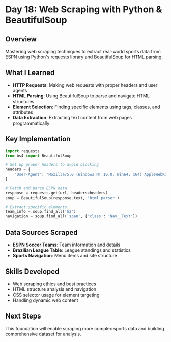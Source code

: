 # Day 18: Web Scraping with Python & BeautifulSoup

## Overview
Mastering web scraping techniques to extract real-world sports data from ESPN using Python's requests library and BeautifulSoup for HTML parsing.

## What I Learned
- **HTTP Requests**: Making web requests with proper headers and user agents
- **HTML Parsing**: Using BeautifulSoup to parse and navigate HTML structures
- **Element Selection**: Finding specific elements using tags, classes, and attributes
- **Data Extraction**: Extracting text content from web pages programmatically

## Key Implementation
```python
import requests
from bs4 import BeautifulSoup

# Set up proper headers to avoid blocking
headers = {
    "User-Agent": "Mozilla/5.0 (Windows NT 10.0; Win64; x64) AppleWebKit/537.36"
}

# Fetch and parse ESPN data
response = requests.get(url, headers=headers)
soup = BeautifulSoup(response.text, 'html.parser')

# Extract specific elements
team_info = soup.find_all('h2')
navigation = soup.find_all('span', {'class': 'Nav__Text'})
```

## Data Sources Scraped
- **ESPN Soccer Teams**: Team information and details
- **Brazilian League Table**: League standings and statistics
- **Sports Navigation**: Menu items and site structure

## Skills Developed
- Web scraping ethics and best practices
- HTML structure analysis and navigation
- CSS selector usage for element targeting
- Handling dynamic web content

## Next Steps
This foundation will enable scraping more complex sports data and building comprehensive dataset for analysis.